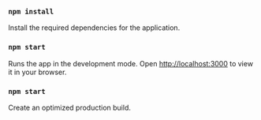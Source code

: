 ### `npm install`

Install the required dependencies for the application.

### `npm start`

Runs the app in the development mode.
Open [http://localhost:3000](http://localhost:3000) to view it in your browser.

### `npm start`

Create an optimized production build.
